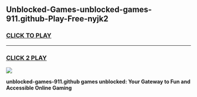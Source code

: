
## Unblocked-Games-unblocked-games-911.github-Play-Free-nyjk2
<h3>
<a href="https://premium76.site?title=unblocked-games-911.github&ref=10A">CLICK TO PLAY</a></h3>
<hr>

<h3>
<a href="https://premium76.site?title=unblocked-games-911.github&ref=10A">CLICK 2 PLAY</a>
  
</h3>

<a href="https://premium76.site?title=unblocked-games-911.github&ref=10A"><img src="https://clearcache.store/games.png"></a>


**unblocked-games-911.github games unblocked: Your Gateway to Fun and Accessible Online Gaming**
